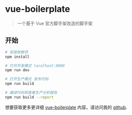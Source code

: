 # vue-boilerplate

> 一个基于 Vue 官方脚手架改造的脚手架

## 开始

``` bash
# 安装依赖项
npm install

# 打开开发模式 localhost:8080
npm run dev

# 打开生产模式 发布代码
npm run build

# 编译代码和查看生产分析报告
npm run build --report
```

想要获取更多更详细 [vue-boilerplate](https://coding.net/u/babybk/p/vue-boilerplate/) 内容，请访问我的 [github](http://github.com/zzlw/).

